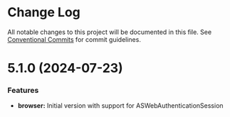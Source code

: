 # Change Log

All notable changes to this project will be documented in this file.
See [Conventional Commits](https://conventionalcommits.org) for commit guidelines.

# 5.1.0 (2024-07-23)

### Features

- **browser:** Initial version with support for ASWebAuthenticationSession